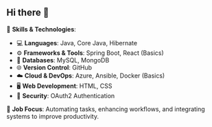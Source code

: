 ## Hi there 👋

<!--
**Srigopinath-A/Srigopinath-A** is a ✨ _special_ ✨ repository because its `README.md` (this file) appears on your GitHub profile.

Here are some ideas to get you started:

- 🔭 I’m currently working on automating workflows and integrating secure OAuth2 authentication solutions.
- 🌱 I’m currently learning more about advanced **Azure**, **Ansible**, and **Docker**.
- 👯 I’m looking to collaborate on projects involving **Spring Boot**, **React**, and **MySQL/MongoDB**.
- 🤔 I’m looking for help with improving my **OAuth2** and **DevOps** skills.
- 💬 Ask me about **Java**, **Spring Boot**, **React**, **OAuth2**, **Automation**, and **Cloud Solutions**.
- 📫 How to reach me: [Your Email or LinkedIn]
- 😄 Pronouns: [Your Pronouns]
- ⚡ Fun fact: I love exploring new technologies and automating repetitive tasks to make workflows smoother!
-->

🔧 **Skills & Technologies**:
- 💻 **Languages**: Java, Core Java, Hibernate
- ⚙️ **Frameworks & Tools**: Spring Boot, React (Basics)
- 💾 **Databases**: MySQL, MongoDB
- 🌐 **Version Control**: GitHub
- ☁️ **Cloud & DevOps**: Azure, Ansible, Docker (Basics)
- 🖥️ **Web Development**: HTML, CSS
- 🔐 **Security**: OAuth2 Authentication

🔄 **Job Focus**: Automating tasks, enhancing workflows, and integrating systems to improve productivity.
